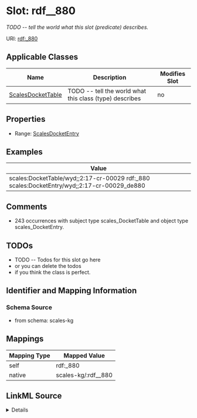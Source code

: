 

# Slot: rdf__880


_TODO -- tell the world what this slot (predicate) describes._





URI: [rdf:_880](http://www.w3.org/1999/02/22-rdf-syntax-ns#_880)



<!-- no inheritance hierarchy -->





## Applicable Classes

| Name | Description | Modifies Slot |
| --- | --- | --- |
| [ScalesDocketTable](../classes/ScalesDocketTable.md) | TODO -- tell the world what this class (type) describes |  no  |







## Properties

* Range: [ScalesDocketEntry](../classes/ScalesDocketEntry.md)






## Examples

| Value |
| --- |
| scales:DocketTable/wyd;;2:17-cr-00029 rdf:_880 scales:DocketEntry/wyd;;2:17-cr-00029_de880 |

## Comments

* 243 occurrences with subject type scales_DocketTable and object type scales_DocketEntry.

## TODOs

* TODO -- Todos for this slot go here
* or you can delete the todos
* if you think the class is perfect.

## Identifier and Mapping Information







### Schema Source


* from schema: scales-kg




## Mappings

| Mapping Type | Mapped Value |
| ---  | ---  |
| self | rdf:_880 |
| native | scales-kg/:rdf__880 |




## LinkML Source

<details>
```yaml
name: rdf__880
description: TODO -- tell the world what this slot (predicate) describes.
todos:
- TODO -- Todos for this slot go here
- or you can delete the todos
- if you think the class is perfect.
comments:
- 243 occurrences with subject type scales_DocketTable and object type scales_DocketEntry.
examples:
- value: scales:DocketTable/wyd;;2:17-cr-00029 rdf:_880 scales:DocketEntry/wyd;;2:17-cr-00029_de880
from_schema: scales-kg
rank: 1000
slot_uri: rdf:_880
alias: rdf__880
domain_of:
- scales_DocketTable
range: scales_DocketEntry

```
</details>